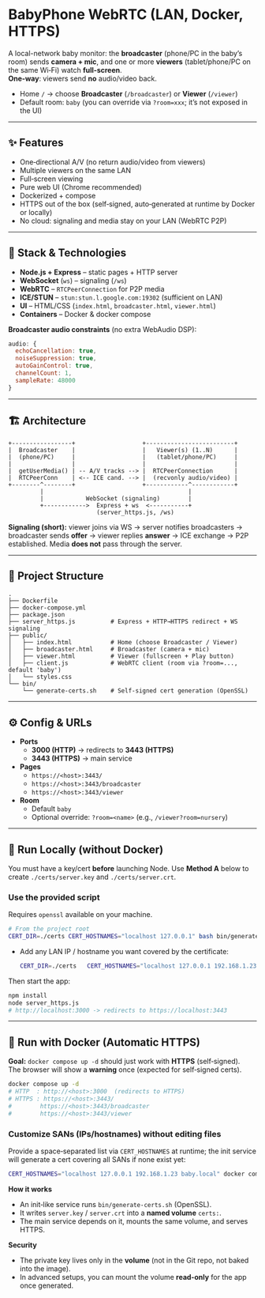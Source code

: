 # BabyPhone WebRTC (LAN, Docker, HTTPS)

A local-network baby monitor: the **broadcaster** (phone/PC in the baby’s room) sends **camera + mic**, and one or more **viewers** (tablet/phone/PC on the same Wi‑Fi) watch **full‑screen**.  
**One‑way**: viewers send **no** audio/video back.

- Home `/` → choose **Broadcaster** (`/broadcaster`) or **Viewer** (`/viewer`)
- Default room: `baby` (you can override via `?room=xxx`; it’s not exposed in the UI)

---

## ✨ Features

- One‑directional A/V (no return audio/video from viewers)
- Multiple viewers on the same LAN
- Full‑screen viewing
- Pure web UI (Chrome recommended)
- Dockerized + compose
- HTTPS out of the box (self‑signed, auto‑generated at runtime by Docker or locally)
- No cloud: signaling and media stay on your LAN (WebRTC P2P)

---

## 🧰 Stack & Technologies

- **Node.js + Express** – static pages + HTTP server
- **WebSocket** (`ws`) – signaling (`/ws`)
- **WebRTC** – `RTCPeerConnection` for P2P media
- **ICE/STUN** – `stun:stun.l.google.com:19302` (sufficient on LAN)
- **UI** – HTML/CSS (`index.html`, `broadcaster.html`, `viewer.html`)
- **Containers** – Docker & docker compose

**Broadcaster audio constraints** (no extra WebAudio DSP):

```js
audio: {
  echoCancellation: true,
  noiseSuppression: true,
  autoGainControl: true,
  channelCount: 1,
  sampleRate: 48000
}
```

---

## 🏗️ Architecture

```
+-----------------+                   +-------------------------+
|  Broadcaster    |                   |   Viewer(s) (1..N)      |
|  (phone/PC)     |                   |   (tablet/phone/PC)     |
|                 |                   |                         |
|  getUserMedia() | -- A/V tracks --> |  RTCPeerConnection      |
|  RTCPeerConn    | <-- ICE cand. --> |  (recvonly audio/video) |
+--------^--------+                   +------------^------------+
         |                                         |
         |            WebSocket (signaling)        |
         +------------>  Express + ws  <-----------+
                         (server_https.js, /ws)
```

**Signaling (short):** viewer joins via WS → server notifies broadcasters → broadcaster sends **offer** → viewer replies **answer** → ICE exchange → P2P established. Media **does not** pass through the server.

---

## 📁 Project Structure

```
.
├── Dockerfile
├── docker-compose.yml
├── package.json
├── server_https.js          # Express + HTTP→HTTPS redirect + WS signaling
├── public/
│   ├── index.html           # Home (choose Broadcaster / Viewer)
│   ├── broadcaster.html     # Broadcaster (camera + mic)
│   ├── viewer.html          # Viewer (fullscreen + Play button)
│   ├── client.js            # WebRTC client (room via ?room=..., default 'baby')
│   └── styles.css
└── bin/
    └── generate-certs.sh    # Self-signed cert generation (OpenSSL)
```

---

## ⚙️ Config & URLs

- **Ports**
  - **3000 (HTTP)** → redirects to **3443 (HTTPS)**
  - **3443 (HTTPS)** → main service
- **Pages**
  - `https://<host>:3443/`
  - `https://<host>:3443/broadcaster`
  - `https://<host>:3443/viewer`
- **Room**
  - Default `baby`
  - Optional override: `?room=<name>` (e.g., `/viewer?room=nursery`)

---

## 🚀 Run Locally (without Docker)

You must have a key/cert **before** launching Node. Use **Method A** below to create `./certs/server.key` and `./certs/server.crt`.

### Use the provided script

Requires `openssl` available on your machine.

```bash
# From the project root
CERT_DIR=./certs CERT_HOSTNAMES="localhost 127.0.0.1" bash bin/generate-certs.sh
```

- Add any LAN IP / hostname you want covered by the certificate:
  ```bash
  CERT_DIR=./certs   CERT_HOSTNAMES="localhost 127.0.0.1 192.168.1.23 baby.local"   bash bin/generate-certs.sh
  ```

Then start the app:

```bash
npm install
node server_https.js
# http://localhost:3000 -> redirects to https://localhost:3443
```

---

## 🐳 Run with Docker (Automatic HTTPS)

**Goal:** `docker compose up -d` should just work with **HTTPS** (self‑signed).  
The browser will show a **warning** once (expected for self‑signed certs).

```bash
docker compose up -d
# HTTP  : http://<host>:3000  (redirects to HTTPS)
# HTTPS : https://<host>:3443/
#        https://<host>:3443/broadcaster
#        https://<host>:3443/viewer
```

### Customize SANs (IPs/hostnames) without editing files

Provide a space‑separated list via `CERT_HOSTNAMES` at runtime; the init service will generate a cert covering all SANs if none exist yet:

```bash
CERT_HOSTNAMES="localhost 127.0.0.1 192.168.1.23 baby.local" docker compose up -d --build
```

**How it works**

- An init‑like service runs `bin/generate-certs.sh` (OpenSSL).
- It writes `server.key` / `server.crt` into a **named volume** `certs:`.
- The main service depends on it, mounts the same volume, and serves HTTPS.

**Security**

- The private key lives only in the **volume** (not in the Git repo, not baked into the image).
- In advanced setups, you can mount the volume **read‑only** for the app once generated.
